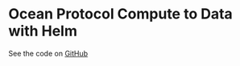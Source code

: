 # Ocean Protocol Compute to Data with Helm

See the code on [GitHub](https://github.com/rhizomik/oceanprotocol-provider/)
